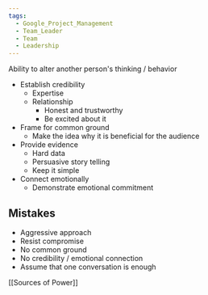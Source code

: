 ```yaml
---
tags:
  - Google_Project_Management
  - Team_Leader
  - Team
  - Leadership
---
```

Ability to alter another person's thinking / behavior

- Establish credibility 
	- Expertise
	- Relationship
		- Honest and trustworthy 
		- Be excited about it
- Frame for common ground 
	- Make the idea why it is beneficial for the audience 
- Provide evidence
	- Hard data
	- Persuasive story telling
	- Keep it simple
- Connect emotionally
	- Demonstrate emotional commitment 

## Mistakes
- Aggressive approach
- Resist compromise 
- No common ground
- No credibility / emotional connection
- Assume that one conversation is enough 

[[Sources of Power]]

